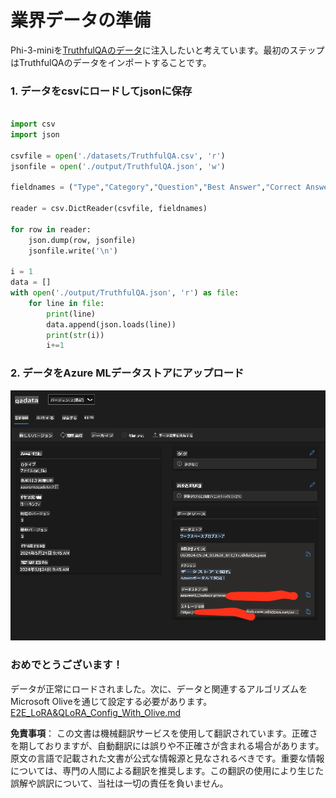 # **業界データの準備**

Phi-3-miniを[TruthfulQAのデータ](https://github.com/sylinrl/TruthfulQA/blob/main/TruthfulQA.csv)に注入したいと考えています。最初のステップはTruthfulQAのデータをインポートすることです。

### **1. データをcsvにロードしてjsonに保存**

```python

import csv
import json

csvfile = open('./datasets/TruthfulQA.csv', 'r')
jsonfile = open('./output/TruthfulQA.json', 'w')

fieldnames = ("Type","Category","Question","Best Answer","Correct Answers","Incorrect Answers","Source")

reader = csv.DictReader(csvfile, fieldnames)

for row in reader:
    json.dump(row, jsonfile)
    jsonfile.write('\n')

i = 1
data = []
with open('./output/TruthfulQA.json', 'r') as file:
    for line in file:
        print(line)
        data.append(json.loads(line))
        print(str(i))
        i+=1


```

### **2. データをAzure MLデータストアにアップロード**

![amldata](../../../../translated_images/azureml_data.0f744f2ec5ea3cac9cbaa3cf7051235bb5b575de80e40a97619ae6f86d696c8f.ja.png)

### **おめでとうございます！**

データが正常にロードされました。次に、データと関連するアルゴリズムをMicrosoft Oliveを通じて設定する必要があります。[E2E_LoRA&QLoRA_Config_With_Olive.md](./E2E_LoRA&QLoRA_Config_With_Olive.md)

**免責事項**：
この文書は機械翻訳サービスを使用して翻訳されています。正確さを期しておりますが、自動翻訳には誤りや不正確さが含まれる場合があります。原文の言語で記載された文書が公式な情報源と見なされるべきです。重要な情報については、専門の人間による翻訳を推奨します。この翻訳の使用により生じた誤解や誤訳について、当社は一切の責任を負いません。